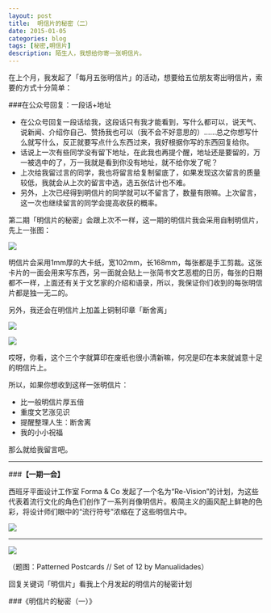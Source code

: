 ```yaml
---
layout: post
title:  明信片的秘密（二）
date: 2015-01-05
categories: blog
tags: [秘密,明信片]
description: 陌生人，我想给你寄一张明信片。
---
```


在上个月，我发起了「每月五张明信片」的活动，想要给五位朋友寄出明信片，索要的方式十分简单：

###在公众号回复：一段话+地址

- 在公众号回复一段话给我，这段话只有我才能看到，写什么都可以，说天气、说新闻、介绍你自己、赞扬我也可以（我不会不好意思的）……总之你想写什么就写什么，反正就要写点什么东西过来，我好根据你写的东西回复给你。
- 话说上一次有些同学没有留下地址，在此我也再提个醒，地址还是要留的，万一被选中的了，万一我就是看到你没有地址，就不给你发了呢？
- 上次给我留过言的同学，我也将留言给复制留底了，如果发现这次留言的质量较低，我就会从上次的留言中选，选五张估计也不难。
- 另外，上次已经得到明信片的同学就可以不留言了，数量有限嘛。上次留言，这一次也继续留言的同学会提高收获的概率。

第二期「明信片的秘密」会跟上次不一样，这一期的明信片我会采用自制明信片，先上一张图：

![](http://cnfeat.qiniudn.com/1176025260.jpg)

明信片会采用1mm厚的大卡纸，宽102mm，长168mm，每张都是手工剪裁。这张卡片的一面会用来写东西，另一面就会贴上一张简书文艺恶棍的日历，每张的日期都不一样，上面还有关于文艺家的介绍和语录，所以，我保证你们收到的每张明信片都是独一无二的。

另外，我还会在明信片上加盖上铜制印章「断舍离」

![](http://cnfeat.qiniudn.com/147959167.jpg)

![](http://cnfeat.qiniudn.com/p2154657160.jpg)

哎呀，你看，这个三个字就算印在废纸也很小清新嘛，何况是印在本来就诚意十足的明信片上。

所以，如果你想收到这样一张明信片：

- 比一般明信片厚五倍
- 重度文艺涨见识
- 提醒整理人生：断舍离
- 我的小小祝福

那么就给我留言吧。


---

###**【一期一会】**

西班牙平面设计工作室 Forma & Co 发起了一个名为“Re-Vision”的计划，为这些代表着流行文化的角色们创作了一系列肖像明信片。极简主义的画风配上鲜艳的色彩，将设计师们眼中的“流行符号”浓缩在了这些明信片中。

![](http://cnfeat.qiniudn.com/p7862664.jpg)

----


![](http://7d9mjz.com1.z0.glb.clouddn.com/2014-12-15.jpg)

（题图：Patterned Postcards // Set of 12 by Manualidades）

回复关键词「明信片」看我上个月发起的明信片的秘密计划

###《明信片的秘密（一）》






